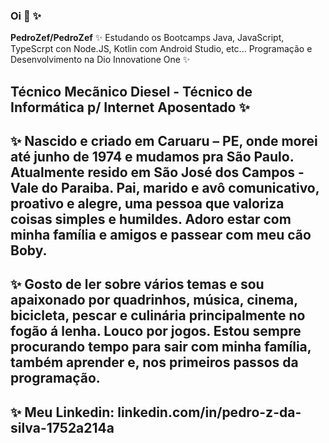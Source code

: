 ### Oi 👋 ✨

**PedroZef/PedroZef** ✨ Estudando os Bootcamps Java, JavaScript, TypeScrpt con Node.JS, Kotlin com Android Studio, etc... Programação e Desenvolvimento na Dio Innovatione One ✨
## Técnico Mecãnico Diesel - Técnico de Informática p/ Internet Aposentado ✨

##  ✨ Nascido e criado em Caruaru – PE, onde morei até junho de 1974 e mudamos pra São Paulo. Atualmente resido em São José dos Campos - Vale do Paraiba. Pai, marido e avô comunicativo, proativo e alegre, uma pessoa que valoriza coisas simples e humildes. Adoro estar com minha família e amigos e passear com meu cão Boby. 
## ✨ Gosto de ler sobre vários temas e sou apaixonado por quadrinhos, música, cinema, bicicleta, pescar e culinária principalmente no fogão á lenha. Louco por jogos. Estou sempre procurando tempo para sair com minha família, também aprender e, nos primeiros passos da programação.

## ✨  Meu Linkedin: linkedin.com/in/pedro-z-da-silva-1752a214a 
